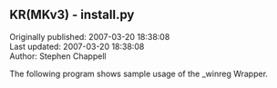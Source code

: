 ## KR(MKv3) - install.py  
Originally published: 2007-03-20 18:38:08  
Last updated: 2007-03-20 18:38:08  
Author: Stephen Chappell  
  
The following program shows sample usage of the _winreg Wrapper.